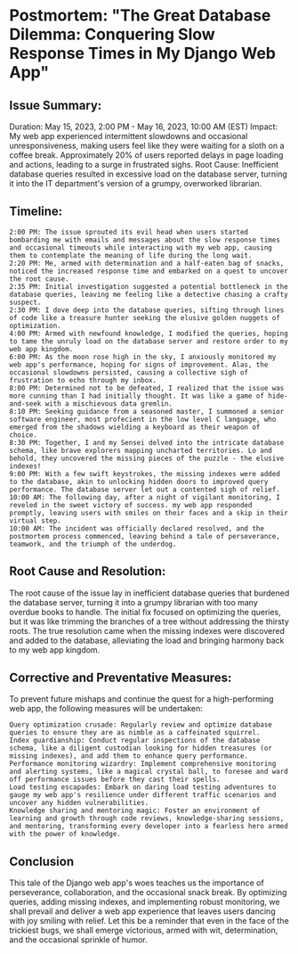 # Postmortem: "The Great Database Dilemma: Conquering Slow Response Times in My Django Web App"

## Issue Summary:
Duration: May 15, 2023, 2:00 PM - May 16, 2023, 10:00 AM (EST)
Impact: My web app experienced intermittent slowdowns and occasional unresponsiveness, making users feel like they were waiting for a sloth on a coffee break. Approximately 20% of users reported delays in page loading and actions, leading to a surge in frustrated sighs.
Root Cause: Inefficient database queries resulted in excessive load on the database server, turning it into the IT department's version of a grumpy, overworked librarian.

## Timeline:

    2:00 PM: The issue sprouted its evil head when users started bombarding me with emails and messages about the slow response times and occasional timeouts while interacting with my web app, causing them to contemplate the meaning of life during the long wait.
    2:20 PM: Me, armed with determination and a half-eaten bag of snacks, noticed the increased response time and embarked on a quest to uncover the root cause.
    2:35 PM: Initial investigation suggested a potential bottleneck in the database queries, leaving me feeling like a detective chasing a crafty suspect.
    2:30 PM: I dove deep into the database queries, sifting through lines of code like a treasure hunter seeking the elusive golden nuggets of optimization.
    4:00 PM: Armed with newfound knowledge, I modified the queries, hoping to tame the unruly load on the database server and restore order to my web app kingdom.
    6:00 PM: As the moon rose high in the sky, I anxiously monitored my web app's performance, hoping for signs of improvement. Alas, the occasional slowdowns persisted, causing a collective sigh of frustration to echo through my inbox.
    8:00 PM: Determined not to be defeated, I realized that the issue was more cunning than I had initially thought. It was like a game of hide-and-seek with a mischievous data gremlin.
    8:10 PM: Seeking guidance from a seasoned master, I summoned a senior software engineer, most profecient in the low level C language, who emerged from the shadows wielding a keyboard as their weapon of choice.
    8:30 PM: Together, I and my Sensei delved into the intricate database schema, like brave explorers mapping uncharted territories. Lo and behold, they uncovered the missing pieces of the puzzle - the elusive indexes!
    9:00 PM: With a few swift keystrokes, the missing indexes were added to the database, akin to unlocking hidden doors to improved query performance. The database server let out a contented sigh of relief.
    10:00 AM: The following day, after a night of vigilant monitoring, I reveled in the sweet victory of success. my web app responded promptly, leaving users with smiles on their faces and a skip in their virtual step.
    10:00 AM: The incident was officially declared resolved, and the postmortem process commenced, leaving behind a tale of perseverance, teamwork, and the triumph of the underdog.

## Root Cause and Resolution:
The root cause of the issue lay in inefficient database queries that burdened the database server, turning it into a grumpy librarian with too many overdue books to handle. The initial fix focused on optimizing the queries, but it was like trimming the branches of a tree without addressing the thirsty roots. The true resolution came when the missing indexes were discovered and added to the database, alleviating the load and bringing harmony back to my web app kingdom.

## Corrective and Preventative Measures:
To prevent future mishaps and continue the quest for a high-performing web app, the following measures will be undertaken:

    Query optimization crusade: Regularly review and optimize database queries to ensure they are as nimble as a caffeinated squirrel.
    Index guardianship: Conduct regular inspections of the database schema, like a diligent custodian looking for hidden treasures (or missing indexes), and add them to enhance query performance.
    Performance monitoring wizardry: Implement comprehensive monitoring and alerting systems, like a magical crystal ball, to foresee and ward off performance issues before they cast their spells.
    Load testing escapades: Embark on daring load testing adventures to gauge my web app's resilience under different traffic scenarios and uncover any hidden vulnerabilities.
    Knowledge sharing and mentoring magic: Foster an environment of learning and growth through code reviews, knowledge-sharing sessions, and mentoring, transforming every developer into a fearless hero armed with the power of knowledge.

## Conclusion
This tale of the Django web app's woes teaches us the importance of perseverance, collaboration, and the occasional snack break. By optimizing queries, adding missing indexes, and implementing robust monitoring, we shall prevail and deliver a web app experience that leaves users dancing with joy smiling with relief. Let this be a reminder that even in the face of the trickiest bugs, we shall emerge victorious, armed with wit, determination, and the occasional sprinkle of humor.
